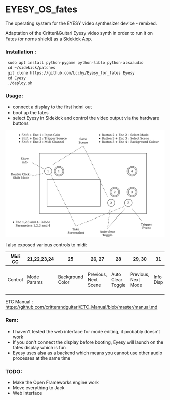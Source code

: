 # EYESY_OS_fates

The operating system for the EYESY video synthesizer device - remixed.

Adaptation of the Critter&Guitari Eyesy video synth in order to run it on Fates (or norns shield) as a Sidekick App.

### Installation :
```
 sudo apt install python-pygame python-liblo python-alsaaudio
 cd ~/sidekick/patches
 git clone https://github.com/Lcchy/Eyesy_for_fates Eyesy
 cd Eyesy
 ./deploy.sh
 ```
 
### Usage:
 - connect a display to the first hdmi out
 - boot up the fates
 - select Eyesy in Sidekick and control the video output via the hardware buttons
 
![text](hardware_usage.png)

 
 I also exposed various controls to midi:
  
  | Midi CC    | 21,22,23,24 | 25               | 26, 27               | 28                | 29, 30              | 31        | 32           | 33              | 34                         | 35       | 36         | 37             | 38                       |
|-------|-------------|------------------|----------------------|-------------------|---------------------|-----------|--------------|-----------------|----------------------------|----------|------------|----------------|--------------------------|
| Control | Mode Params | Background Color | Previous, Next Scene | Auto Clear Toggle | Previous, Next Mode | Info Disp | Send Trigger | Take Screenshot | Save or delete (long hold) | ShiftKey | Input Gain | Trigger Source | Midi In Channel (init 1) |

ETC Manual : https://github.com/critterandguitari/ETC_Manual/blob/master/manual.md

### Rem:
- I haven't tested the web interface for mode editing, it probably doesn't work
- If you don't connect the display before booting, Eyesy will launch on the fates display which is fun
- Eyesy uses alsa as a backend which means you cannot use other audio processes at the same time

### TODO:
- Make the Open Frameworks engine work
- Move everything to Jack
- Web interface
